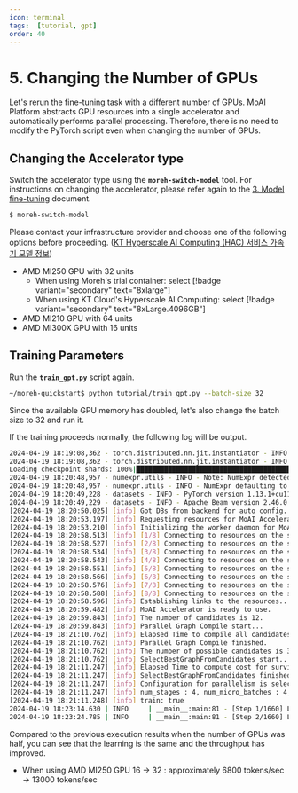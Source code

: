 ```yaml
---
icon: terminal
tags:  [tutorial, gpt]
order: 40
---
```


# 5. Changing the Number of GPUs

Let's rerun the fine-tuning task with a different number of GPUs. MoAI Platform abstracts GPU resources into a single accelerator and automatically performs parallel processing. Therefore, there is no need to modify the PyTorch script even when changing the number of GPUs.

## Changing the Accelerator type

Switch the accelerator type using the **`moreh-switch-model`** tool. For instructions on changing the accelerator, please refer again to the [3. Model fine-tuning](3_finetuning.md) document.

```bash
$ moreh-switch-model
```

Please contact your infrastructure provider and choose one of the following options before proceeding.   ([KT Hyperscale AI Computing (HAC) 서비스 가속기 모델 정보](/Supported_Documents/KT_HAC_Models_Info.md))

- AMD MI250 GPU with 32 units
    - When using Moreh's trial container: select [!badge variant="secondary" text="8xlarge"]
    - When using KT Cloud's Hyperscale AI Computing: select [!badge variant="secondary" text="8xLarge.4096GB"]
- AMD MI210 GPU with 64 units
- AMD MI300X GPU with 16 units




## Training Parameters

Run the **`train_gpt.py`** script again.

```bash
~/moreh-quickstart$ python tutorial/train_gpt.py --batch-size 32
```

Since the available GPU memory has doubled, let's also change the batch size to 32 and run it.

If the training proceeds normally, the following log will be output.


```bash
2024-04-19 18:19:08,362 - torch.distributed.nn.jit.instantiator - INFO - Created a temporary directory at /tmp/tmpfd9q7p9n
2024-04-19 18:19:08,362 - torch.distributed.nn.jit.instantiator - INFO - Writing /tmp/tmpfd9q7p9n/_remote_module_non_scriptable.py
Loading checkpoint shards: 100%|████████████████████████████████████████████████████████████████████████████████████| 2/2 [01:02<00:00, 31.27s/it]
2024-04-19 18:20:48,957 - numexpr.utils - INFO - Note: NumExpr detected 16 cores but "NUMEXPR_MAX_THREADS" not set, so enforcing safe limit of 8.
2024-04-19 18:20:48,957 - numexpr.utils - INFO - NumExpr defaulting to 8 threads.
2024-04-19 18:20:49,228 - datasets - INFO - PyTorch version 1.13.1+cu116.moreh24.2.0 available.
2024-04-19 18:20:49,229 - datasets - INFO - Apache Beam version 2.46.0 available.
[2024-04-19 18:20:50.025] [info] Got DBs from backend for auto config.
[2024-04-19 18:20:53.197] [info] Requesting resources for MoAI Accelerator from the server...
[2024-04-19 18:20:53.210] [info] Initializing the worker daemon for MoAI Accelerator
[2024-04-19 18:20:58.513] [info] [1/8] Connecting to resources on the server (192.168.110.19:24162)...
[2024-04-19 18:20:58.527] [info] [2/8] Connecting to resources on the server (192.168.110.20:24162)...
[2024-04-19 18:20:58.534] [info] [3/8] Connecting to resources on the server (192.168.110.42:24162)...
[2024-04-19 18:20:58.543] [info] [4/8] Connecting to resources on the server (192.168.110.43:24162)...
[2024-04-19 18:20:58.551] [info] [5/8] Connecting to resources on the server (192.168.110.72:24162)...
[2024-04-19 18:20:58.566] [info] [6/8] Connecting to resources on the server (192.168.110.73:24162)...
[2024-04-19 18:20:58.576] [info] [7/8] Connecting to resources on the server (192.168.110.91:24162)...
[2024-04-19 18:20:58.588] [info] [8/8] Connecting to resources on the server (192.168.110.93:24162)...
[2024-04-19 18:20:58.596] [info] Establishing links to the resources...
[2024-04-19 18:20:59.482] [info] MoAI Accelerator is ready to use.
[2024-04-19 18:20:59.843] [info] The number of candidates is 12.
[2024-04-19 18:20:59.843] [info] Parallel Graph Compile start...
[2024-04-19 18:21:10.762] [info] Elapsed Time to compile all candidates = 10919 [ms]
[2024-04-19 18:21:10.762] [info] Parallel Graph Compile finished.
[2024-04-19 18:21:10.762] [info] The number of possible candidates is 3.
[2024-04-19 18:21:10.762] [info] SelectBestGraphFromCandidates start...
[2024-04-19 18:21:11.247] [info] Elapsed Time to compute cost for survived candidates = 484 [ms]
[2024-04-19 18:21:11.247] [info] SelectBestGraphFromCandidates finished.
[2024-04-19 18:21:11.247] [info] Configuration for parallelism is selected.
[2024-04-19 18:21:11.247] [info] num_stages : 4, num_micro_batches : 4, batch_per_device : 1, No TP, recomputation : true, distribute_param : true
[2024-04-19 18:21:11.248] [info] train: true
2024-04-19 18:23:14.630 | INFO     | __main__:main:81 - [Step 1/1660] Loss: 0.9296875 Throughput: 5668.73 tokens/sec
2024-04-19 18:23:24.785 | INFO     | __main__:main:81 - [Step 2/1660] Loss: 0.7734375 Throughput: 34748.50 tokens/sec
```

Compared to the previous execution results when the number of GPUs was half, you can see that the learning is the same and the throughput has improved. 

- When using AMD MI250 GPU 16 → 32 : approximately 6800 tokens/sec → 13000 tokens/sec